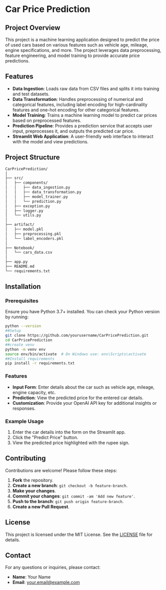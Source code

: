 # Car Price Prediction

## Project Overview

This project is a machine learning application designed to predict the price of used cars based on various features such as vehicle age, mileage, engine specifications, and more. The project leverages data preprocessing, feature engineering, and model training to provide accurate price predictions.

## Features

- **Data Ingestion**: Loads raw data from CSV files and splits it into training and test datasets.
- **Data Transformation**: Handles preprocessing of numerical and categorical features, including label encoding for high-cardinality features and one-hot encoding for other categorical features.
- **Model Training**: Trains a machine learning model to predict car prices based on preprocessed features.
- **Prediction Pipeline**: Provides a prediction service that accepts user input, preprocesses it, and outputs the predicted car price.
- **Streamlit Web Application**: A user-friendly web interface to interact with the model and view predictions.

## Project Structure
```bash
CarPricePrediction/
│
├── src/
│   ├── components/
│   │   ├── data_ingestion.py
│   │   ├── data_transformation.py
│   │   ├── model_trainer.py
│   │   └── prediction.py
│   ├── exception.py
│   ├── logger.py
│   └── utils.py
│
├── artifact/
│   ├── model.pkl
│   ├── preprocessing.pkl
│   └── label_encoders.pkl
│
├── Notebook/
│   └── cars_data.csv
│
├── app.py
├── README.md
└── requirements.txt
```
## Installation

### Prerequisites

Ensure you have Python 3.7+ installed. You can check your Python version by running:

```bash
python --version
##Setup
git clone https://github.com/yourusername/CarPricePrediction.git
cd CarPricePrediction
##create venv
python -m venv env
source env/bin/activate  # On Windows use: env\Scripts\activate
##Install requirements
pip install -r requirements.txt
```


### Features

- **Input Form**: Enter details about the car such as vehicle age, mileage, engine capacity, etc.
- **Prediction**: View the predicted price for the entered car details.
- **Customization**: Provide your OpenAI API key for additional insights or responses.

### Example Usage

1. Enter the car details into the form on the Streamlit app.
2. Click the "Predict Price" button.
3. View the predicted price highlighted with the rupee sign.

## Contributing

Contributions are welcome! Please follow these steps:

1. **Fork** the repository.
2. **Create a new branch**: `git checkout -b feature-branch`.
3. **Make your changes**.
4. **Commit your changes**: `git commit -am 'Add new feature'`.
5. **Push to the branch**: `git push origin feature-branch`.
6. **Create a new Pull Request**.

## License

This project is licensed under the MIT License. See the [LICENSE](LICENSE) file for details.

## Contact

For any questions or inquiries, please contact:

- **Name**: Your Name
- **Email**: your.email@example.com
